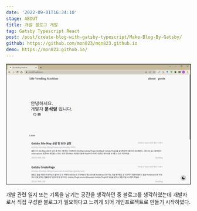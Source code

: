 ```yaml
---
date: '2022-09-01T16:34:10'
stage: ABOUT
title: 개발 블로그 개발
tag: Gatsby Typescript React
post: /post/create-blog-with-gatsby-typescript/Make-Blog-By-Gatsby/
github: https://github.com/mon823/mon823.github.io
demo: https://mon823.github.io/
---
```


![](assets/Develop-blog/20221011111659761.png)

개발 관련 일지 또는 기록을 남기는 공간을 생각하던 중 블로그를 생각하였는데 개발자로서 직접 구성한 블로그가 필요하다고 느끼게 되어 개인프로젝트로 만들기 시작하였다.


